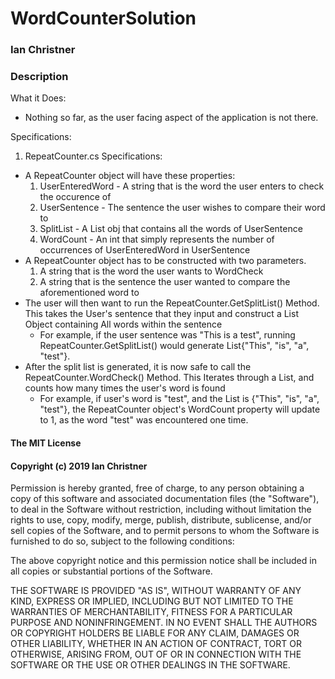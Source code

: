 # WordCounterSolution

### Ian Christner

### Description

What it Does:
* Nothing so far, as the user facing aspect of the application is not there.

Specifications:
1. RepeatCounter.cs Specifications:
  * A RepeatCounter object will have these properties:
    1. UserEnteredWord - A string that is the word the user enters to check the occurence of
    2. UserSentence - The sentence the user wishes to compare their word to
    3. SplitList - A List<string> obj that contains all the words of UserSentence
    4. WordCount - An int that simply represents the number of occurrences of UserEnteredWord in UserSentence
  * A RepeatCounter object has to be constructed with two parameters.
    1. A string that is the word the user wants to WordCheck
    2. A string that is the sentence the user wanted to compare the aforementioned word to
  * The user will then want to run the RepeatCounter.GetSplitList() Method. This takes the User's sentence that they input and construct a List Object containing
  All words within the sentence
    * For example, if the user sentence was "This is a test", running RepeatCounter.GetSplitList() would generate List<string>{"This", "is", "a", "test"}.
  * After the split list is generated, it is now safe to call the RepeatCounter.WordCheck() Method. This Iterates through a List, and counts how many times the user's word is found
    * For example, if user's word is "test", and the List<string> is {"This", "is", "a", "test"}, the RepeatCounter object's WordCount property will update to 1, as the word "test" was encountered one time.

#### The MIT License

#### Copyright (c) 2019 Ian Christner

Permission is hereby granted, free of charge,
to any person obtaining a copy of this software and
associated documentation files (the "Software"), to
deal in the Software without restriction, including
without limitation the rights to use, copy, modify,
merge, publish, distribute, sublicense, and/or sell
copies of the Software, and to permit persons to whom
the Software is furnished to do so,
subject to the following conditions:

The above copyright notice and this permission notice
shall be included in all copies or substantial portions of the Software.

THE SOFTWARE IS PROVIDED "AS IS", WITHOUT WARRANTY OF ANY KIND,
EXPRESS OR IMPLIED, INCLUDING BUT NOT LIMITED TO THE WARRANTIES
OF MERCHANTABILITY, FITNESS FOR A PARTICULAR PURPOSE AND NONINFRINGEMENT.
IN NO EVENT SHALL THE AUTHORS OR COPYRIGHT HOLDERS BE LIABLE FOR
ANY CLAIM, DAMAGES OR OTHER LIABILITY, WHETHER IN AN ACTION OF CONTRACT,
TORT OR OTHERWISE, ARISING FROM, OUT OF OR IN CONNECTION WITH THE
SOFTWARE OR THE USE OR OTHER DEALINGS IN THE SOFTWARE.
